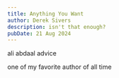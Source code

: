 ```yaml
---
title: Anything You Want
author: Derek Sivers
description: isn't that enough?
pubDate: 21 Aug 2024
---
```


ali abdaal advice

one of my favorite author of all time
